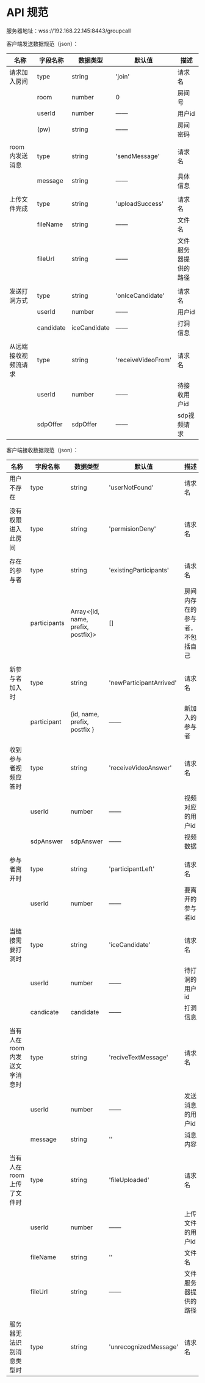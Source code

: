 # API 规范

服务器地址：wss://192.168.22.145:8443/groupcall

客户端发送数据规范（json）：

| 名称 | 字段名称 | 数据类型 | 默认值 | 描述
| --- | --- | --- | --- | ---
| 请求加入房间 | type | string | 'join' | 请求名
|		    | room | number | 0 | 房间号
|		    | userId | number | —— | 用户id
|		    | (pw) | string | —— | 房间密码
| | | | | 
| room 内发送消息 | type | string | 'sendMessage' | 请求名
|              | message | string | —— | 具体信息 
| | | | | 
| 上传文件完成 | type | string | 'uploadSuccess' | 请求名
|            | fileName | string | —— | 文件名
|            | fileUrl | string | —— | 文件服务器提供的路径
| | | | | 
| 发送打洞方式 | type | string | 'onIceCandidate' | 请求名
|		    | userId | number | —— | 用户id
|		    | candidate | iceCandidate| —— | 打洞信息
| | | | | 
| 从远端接收视频流请求 | type | string | 'receiveVideoFrom' | 请求名
|				 | userId | number | —— | 待接收用户id
|				 | sdpOffer | sdpOffer | —— | sdp视频请求
          
客户端接收数据规范（json）：

| 名称 | 字段名称 | 数据类型 | 默认值 | 描述
| --- | --- | --- | --- | ---
| 用户不存在 | type | string | 'userNotFound' | 请求名
| | | | | | 
| 没有权限进入此房间| type | string | 'permisionDeny' | 请求名
| | | | | | 
| 存在的参与者 | type | string | 'existingParticipants' | 请求名
|           | participants | Array<{id, name, prefix, postfix}> | [] | 房间内存在的参与者，不包括自己
| | | | | | 
| 新参与者加入时 | type | string | 'newParticipantArrived' | 请求名
|              | participant | {id, name, prefix, postfix } | —— | 新加入的参与者
| | | | | | 
| 收到参与者视频应答时 | type | string | 'receiveVideoAnswer' | 请求名
|                 | userId | number | —— | 视频对应的用户id
|                 | sdpAnswer | sdpAnswer | —— | 视频数据
| | | | | | 
| 参与者离开时 | type | string | 'participantLeft' | 请求名
|            | userId | number | —— | 要离开的参与者id
| | | | | | 
| 当链接需要打洞时 | type | string | 'iceCandidate' | 请求名
|                | userId | number | —— | 待打洞的用户id
|                | candicate | candidate | —— | 打洞信息
| | | | | | 
| 当有人在 room 内发送文字消息时 | type | string | 'reciveTextMessage' | 请求名
|                            | userId | number | —— | 发送消息的用户id
|                            | message | string | '' | 消息内容
| | | | | | 
| 当有人在 room 上传了文件时 | type | string | 'fileUploaded' | 请求名
|                         | userId | number | —— | 上传文件的用户id
|                         | fileName | string | '' | 文件名
|                         | fileUrl | string | —— | 文件服务器提供的路径
| | | | | |
| 服务器无法识别消息类型时 | type | string | 'unrecognizedMessage' | 请求名 
